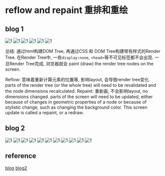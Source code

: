 # reflow and repaint 重排和重绘

## blog 1

![1](../Image/Piecemeal_Knowledge/1.png)
![1](../Image/Piecemeal_Knowledge/2.png)
![1](../Image/Piecemeal_Knowledge/3.png)
![1](../Image/Piecemeal_Knowledge/4.png)
![1](../Image/Piecemeal_Knowledge/5.png)
![1](../Image/Piecemeal_Knowledge/6.png)

总结: 通过html构建DOM Tree, 再通过CSS 和 DOM Tree构建带有样式的Render Tree. 在Render Tree中, 一些`display:none`, `<head>`等不可见标签都不会出现. 一旦Render Tree完成, 浏览器就会 paint (draw) the render tree nodes on the screen.

Reflow: 意味着重新计算元素的位置等, 影响layout, 会导致render tree变化. parts of the render tree (or the whole tree) will need to be revalidated and the node dimensions recalculated.
Repaint: 重新画, 不会影响layout, no dimensions changed. parts of the screen will need to be updated, either because of changes in geometric properties of a node or because of stylistic change, such as changing the background color. This screen update is called a repaint, or a redraw.

## blog 2

![1](../Image/Piecemeal_Knowledge/7.png)
![1](../Image/Piecemeal_Knowledge/8.png)
![1](../Image/Piecemeal_Knowledge/9.png)
![1](../Image/Piecemeal_Knowledge/10.png)
![1](../Image/Piecemeal_Knowledge/11.png)
![1](../Image/Piecemeal_Knowledge/12.png)
![1](../Image/Piecemeal_Knowledge/13.png)
![1](../Image/Piecemeal_Knowledge/14.png)
![1](../Image/Piecemeal_Knowledge/15.png)
![1](../Image/Piecemeal_Knowledge/16.png)
![1](../Image/Piecemeal_Knowledge/17.png)

## reference

[blog](https://medium.com/swlh/what-the-heck-is-repaint-and-reflow-in-the-browser-b2d0fb980c08)
[blog2](https://www.phpied.com/rendering-repaint-reflowrelayout-restyle/)